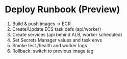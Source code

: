 # Deploy Runbook (Preview)
1) Build & push images → ECR
2) Create/Update ECS task defs (api/worker)
3) Create services (api behind ALB, worker scheduled)
4) Set Secrets Manager values and task envs
5) Smoke test /health and worker logs
6) Rollback: switch to previous image tag
